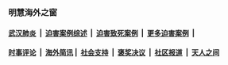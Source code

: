 
### 明慧海外之窗

####  [武汉肺炎](indexes/365.md?t=05232001) &nbsp;|&nbsp;  [迫害案例综述](indexes/328.md?t=05232001) &nbsp;|&nbsp; [迫害致死案例](indexes/277.md?t=05232001)  &nbsp;|&nbsp; [更多迫害案例](indexes/81.md?t=05232001)  &nbsp;|&nbsp; 
####  [时事评论](indexes/19.md?t=05232001) &nbsp;|&nbsp; [海外简讯](indexes/245.md?t=05232001)&nbsp;|&nbsp;  [社会支持](indexes/140.md?t=05232001) &nbsp;|&nbsp; [褒奖决议](indexes/282.md?t=05232001) &nbsp;|&nbsp; [社区报道](indexes/91.md?t=05232001)  &nbsp;|&nbsp; [天人之间](indexes/78.md?t=05232001) 

